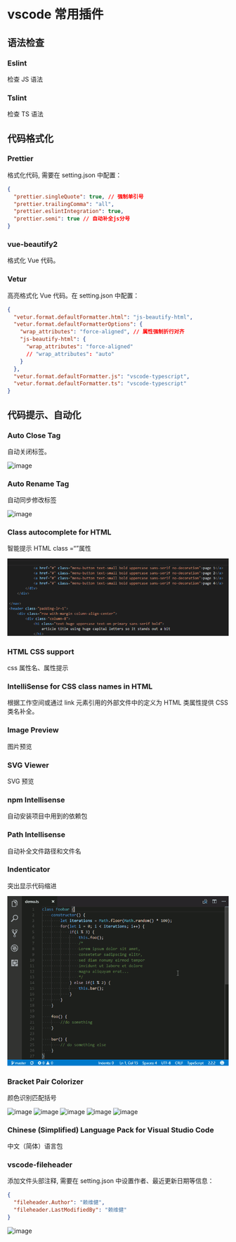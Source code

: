 # vscode 常用插件

## 语法检查

### Eslint

检查 JS 语法

### Tslint

检查 TS 语法

## 代码格式化

### Prettier

格式化代码, 需要在 setting.json 中配置：

```json
{
  "prettier.singleQuote": true, // 强制单引号
  "prettier.trailingComma": "all",
  "prettier.eslintIntegration": true,
  "prettier.semi": true // 自动补全js分号
}
```

### vue-beautify2

格式化 Vue 代码。

### Vetur

高亮格式化 Vue 代码。在 setting.json 中配置：

```json
{
  "vetur.format.defaultFormatter.html": "js-beautify-html",
  "vetur.format.defaultFormatterOptions": {
    "wrap_attributes": "force-aligned", // 属性强制折行对齐
    "js-beautify-html": {
      "wrap_attributes": "force-aligned"
      // "wrap_attributes": "auto"
    }
  },
  "vetur.format.defaultFormatter.js": "vscode-typescript",
  "vetur.format.defaultFormatter.ts": "vscode-typescript"
}
```

## 代码提示、自动化

### Auto Close Tag

自动关闭标签。

![image](https://github.com/formulahendry/vscode-auto-close-tag/raw/master/images/close-tag.gif)

### Auto Rename Tag

自动同步修改标签

![image](https://github.com/formulahendry/vscode-auto-rename-tag/raw/master/images/usage.gif)

### Class autocomplete for HTML

智能提示 HTML class =“”属性

![image](https://github.com/AESSoft/vscode-class-autocomplete-for-html/raw/master/images/demo.gif)

### HTML CSS support

css 属性名、属性提示

### IntelliSense for CSS class names in HTML

根据工作空间或通过 link 元素引用的外部文件中的定义为 HTML 类属性提供 CSS 类名补全。

### Image Preview

图片预览

### SVG Viewer

SVG 预览

### npm Intellisense

自动安装项目中用到的依赖包

### Path Intellisense

自动补全文件路径和文件名

### Indenticator

突出显示代码缩进

![image](https://github.com/SirTori/indenticator/raw/master/img/demo.gif)

### Bracket Pair Colorizer

颜色识别匹配括号

![image](https://github.com/CoenraadS/BracketPair/raw/develop/images/forceUniqueOpeningColorDisabled.png)
![image](https://github.com/CoenraadS/BracketPair/raw/develop/images/forceUniqueOpeningColorEnabled.png)
![image](https://github.com/CoenraadS/BracketPair/raw/develop/images/forceIterationColorCycleEnabled.png)
![image](https://github.com/CoenraadS/BracketPair/raw/develop/images/consecutiveExample.png)
![image](https://github.com/CoenraadS/BracketPair/raw/develop/images/independentExample.png)

### Chinese (Simplified) Language Pack for Visual Studio Code

中文（简体）语言包

### vscode-fileheader

添加文件头部注释, 需要在 setting.json 中设置作者、最近更新日期等信息：

```json
{
  "fileheader.Author": "赖维健",
  "fileheader.LastModifiedBy": "赖维健"
}
```

![image](/img/fileheader.jpg)
